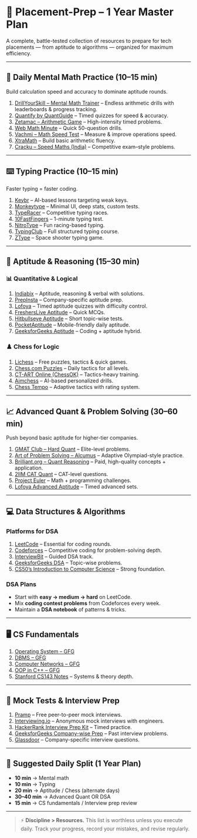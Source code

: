 # 🚀 Placement-Prep – 1 Year Master Plan

A complete, battle-tested collection of resources to prepare for tech placements — from aptitude to algorithms — organized for maximum efficiency.

---

## 🧮 Daily Mental Math Practice (10–15 min)

Build calculation speed and accuracy to dominate aptitude rounds.

1. [DrillYourSkill – Mental Math Trainer](https://drillyourskill.com/?utm_source=chatgpt.com) – Endless arithmetic drills with leaderboards & progress tracking.
2. [Quantify by QuantGuide](https://www.quantguide.io/quantify?utm_source=chatgpt.com) – Timed quizzes for speed & accuracy.
3. [Zetamac – Arithmetic Game](https://arithmetic.zetamac.com/?utm_source=chatgpt.com) – High-intensity timed problems.
4. [Web Math Minute](https://webmathminute.com/?utm_source=chatgpt.com) – Quick 50-question drills.
5. [Vachmi – Math Speed Test](https://www.vachmi.com/speedtest.html?utm_source=chatgpt.com) – Measure & improve operations speed.
6. [XtraMath](https://xtramath.org/?utm_source=chatgpt.com) – Build basic arithmetic fluency.
7. [Cracku – Speed Maths (India)](https://cracku.in/speedmath?utm_source=chatgpt.com) – Competitive exam–style problems.

---

## ⌨️ Typing Practice (10–15 min)

Faster typing = faster coding.

1. [Keybr](https://www.keybr.com/) – AI-based lessons targeting weak keys.
2. [Monkeytype](https://monkeytype.com/) – Minimal UI, deep stats, custom tests.
3. [TypeRacer](https://play.typeracer.com/) – Competitive typing races.
4. [10FastFingers](https://10fastfingers.com/typing-test/english) – 1-minute typing test.
5. [NitroType](https://www.nitrotype.com/) – Fun racing-based typing.
6. [TypingClub](https://www.typingclub.com/) – Full structured typing course.
7. [ZType](https://zty.pe/) – Space shooter typing game.

---

## 🧠 Aptitude & Reasoning (15–30 min)

### 📊 Quantitative & Logical
1. [Indiabix](https://www.indiabix.com/) – Aptitude, reasoning & verbal with solutions.
2. [PrepInsta](https://prepinsta.com/) – Company-specific aptitude prep.
3. [Lofoya](https://lofoya.com/) – Timed aptitude quizzes with difficulty control.
4. [FreshersLive Aptitude](https://www.fresherslive.com/online-test/aptitude-test-questions-and-answers) – Quick MCQs.
5. [Hitbullseye Aptitude](https://www.hitbullseye.com/aptitude/quantitative-aptitude.php) – Short topic-wise tests.
6. [PocketAptitude](https://pocketaptitude.com/) – Mobile-friendly daily aptitude.
7. [GeeksforGeeks Aptitude](https://practice.geeksforgeeks.org/explore/?category=aptitude) – Coding + aptitude hybrid.

### ♟️ Chess for Logic
1. [Lichess](https://lichess.org/) – Free puzzles, tactics & quick games.
2. [Chess.com Puzzles](https://www.chess.com/puzzles) – Daily tactics for all levels.
3. [CT-ART Online (ChessOK)](https://chessok.com/) – Tactics-heavy training.
4. [Aimchess](https://aimchess.com/) – AI-based personalized drills.
5. [Chess Tempo](https://chesstempo.com/) – Adaptive tactics with rating system.

---

## 📈 Advanced Quant & Problem Solving (30–60 min)

Push beyond basic aptitude for higher-tier companies.

1. [GMAT Club – Hard Quant](https://gmatclub.com/forum/gmat-quantitative-hard-questions-168/) – Elite-level problems.
2. [Art of Problem Solving – Alcumus](https://artofproblemsolving.com/alcumus) – Adaptive Olympiad-style practice.
3. [Brilliant.org – Quant Reasoning](https://brilliant.org/) – Paid, high-quality concepts + application.
4. [2IIM CAT Quant](https://online.2iim.com/) – CAT-level questions.
5. [Project Euler](https://projecteuler.net/) – Math + programming challenges.
6. [Lofoya Advanced Aptitude](https://lofoya.com/quantitative-aptitude) – Timed advanced sets.

---

## 💻 Data Structures & Algorithms

### Platforms for DSA
1. [LeetCode](https://leetcode.com/) – Essential for coding rounds.
2. [Codeforces](https://codeforces.com/) – Competitive coding for problem-solving depth.
3. [InterviewBit](https://www.interviewbit.com/) – Guided DSA track.
4. [GeeksforGeeks DSA](https://practice.geeksforgeeks.org/) – Topic-wise problems.
5. [CS50’s Introduction to Computer Science](https://cs50.harvard.edu/x/) – Strong foundation.

### DSA Plans
- Start with **easy → medium → hard** on LeetCode.
- Mix **coding contest problems** from Codeforces every week.
- Maintain a **DSA notebook** of patterns & tricks.

---

## 🖥️ CS Fundamentals

1. [Operating System – GFG](https://www.geeksforgeeks.org/operating-systems/)  
2. [DBMS – GFG](https://www.geeksforgeeks.org/dbms/)  
3. [Computer Networks – GFG](https://www.geeksforgeeks.org/computer-network-tutorials/)  
4. [OOP in C++ – GFG](https://www.geeksforgeeks.org/object-oriented-programming-in-cpp/)  
5. [Stanford CS143 Notes](https://web.stanford.edu/class/cs143/) – Systems & theory depth.

---

## 🎯 Mock Tests & Interview Prep

1. [Pramp](https://www.pramp.com/) – Free peer-to-peer mock interviews.
2. [Interviewing.io](https://interviewing.io/) – Anonymous mock interviews with engineers.
3. [HackerRank Interview Prep Kit](https://www.hackerrank.com/interview/interview-preparation-kit) – Timed practice.
4. [GeeksforGeeks Company-wise Prep](https://www.geeksforgeeks.org/company-preparation/) – Past interview problems.
5. [Glassdoor](https://www.glassdoor.co.in/) – Company-specific interview questions.

---

## 📅 Suggested Daily Split (1 Year Plan)

- **10 min** → Mental math  
- **10 min** → Typing  
- **20 min** → Aptitude / Chess (alternate days)  
- **30–40 min** → Advanced Quant OR DSA  
- **15 min** → CS fundamentals / Interview prep review  

---

> ⚡ **Discipline > Resources.** This list is worthless unless you execute daily. Track your progress, record your mistakes, and revise regularly.
